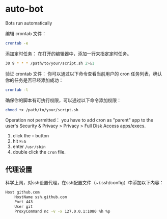 # auto-bot
Bots run automatically

编辑 crontab 文件：
```bash
crontab -e
```

添加定时任务： 在打开的编辑器中，添加一行来指定定时任务。
```bash
30 9 * * * /path/to/your/script.sh 2>&1
```

验证 crontab 文件： 你可以通过以下命令查看当前用户的 cron 任务列表，确认你的任务是否已经添加成功：
```bash
crontab -l
```

确保你的脚本有可执行权限，可以通过以下命令添加权限：

```bash
chmod +x /path/to/your/script.sh
```

Operation not permitted：
you have to add cron as "parent" app to the user's Security & Privacy > Privacy > Full Disk Access apps/execs.

1. click the `+` button
2. hit `⌘⇧G`
3. enter `/usr/sbin`
4. double click the `cron` file.

## 代理设置

科学上网，对ssh设置代理，在ssh配置文件（~/.ssh/config）中添加以下内容：

```bash
Host github.com
    HostName ssh.github.com
    Port 443
    User git
    ProxyCommand nc -v -x 127.0.0.1:1080 %h %p
```